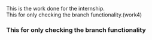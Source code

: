 This is the work done for the internship.
<br>
This for only checking the branch functionality.(work4)

<h3> This for only checking the branch functionality</h3>
